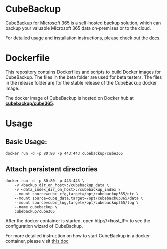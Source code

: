 # CubeBackup

[CubeBackup for Microsoft 365](https://www.cubebackup.com/product/microsoft-365-backup) is a self-hosted backup solution, which can backup your valuable Microsoft 365 data on-premises or to the cloud. 

For detailed usage and installation instructions, please check out the [docs](https://www.cubebackup.com/docs/ms365/).

# Dockerfile
This repository contains Dockerfiles and scripts to build Docker images for CubeBackup. The files in the beta folder are used for beta testers. The files in the release folder are for the stable release of the CubeBackup docker image.

The docker image of CubeBackup is hosted on Docker hub at **[cubebackup/cube365](https://hub.docker.com/r/cubebackup/cube365)**. 

# Usage

## Basic Usage:
```
docker run -d -p 80:80 -p 443:443 cubebackup/cube365
```

## Attach persistent directories
```
docker run -d -p 80:80 -p 443:443 \
    -v <backup_dir_on_host>:/cubebackup_data \
    -v <data_index_dir_on_host>:/cubebackup_index \
    --mount source=cube_cfg,target=/opt/cubebackup365/etc \
    --mount source=cube_data,target=/opt/cubebackup365/data \
    --mount source=cube_log,target=/opt/cubebackup365/log \
    --name cubebackup \
    cubebackup/cube365
```
After the docker container is started, open http://\<host_IP\> to see the configuration wizard of CubeBackup.

For more detailed instruction on how to start CubeBackup in a docker container, please visit [this doc](https://www.cubebackup.com/docs/ms365/user_guide365/installation/#for-docker-users)

